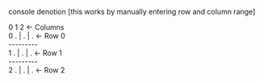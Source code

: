 

console denotion [this works by manually entering row and column range] 
  
  0   1   2    <- Columns <br>
0 . | . | .    <- Row 0 <br>
  --------- <br>
1 . | . | .    <- Row 1<br>
  ---------<br>
2 . | . | .    <- Row 2<Br>
